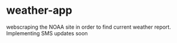 # weather-app
webscraping the NOAA site in order to find current weather report. Implementing SMS updates soon
